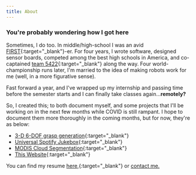 ```yaml
---
title: About
---
```


### You're probably wondering how I got here

Sometimes, I do too. In middle/high-school I was an avid [FIRST](https://www.firstinspires.org/robotics/frc){:target="_blank"}-er. For four years, I wrote software, designed sensor boards, competed among the best high schools in America, and co-captained [team 5422](http://www.stormgears.org/){:target="_blank"} along the way. Four world-championship runs later, I'm married to the idea of making robots work for me (well, in a more figurative sense).

Fast forward a year, and I've wrapped up my internship and passing time before the semester starts and I can finally take classes again...**remotely?**

So, I created this; to both document myself, and some projects that I'll be working on in the next few months while COVID is still rampant. I hope to document them more thoroughly in the coming months, but for now, they're as below:

* [3-D 6-DOF grasp generation](./assets/397report.pdf){:target="_blank"}
* [Universal Spotify Jukebox](https://github.com/rohanp9000/spotify-queue-client){:target="_blank"}
* [MODIS Cloud Segmentation](https://github.com/rohanp9000/modis-cloud-detection){:target="_blank"}
* [This Website](/){:target="_blank"}




You can find my resume [here,](./assets/site-resume.pdf){:target="_blank"} or [contact me.](/contact)